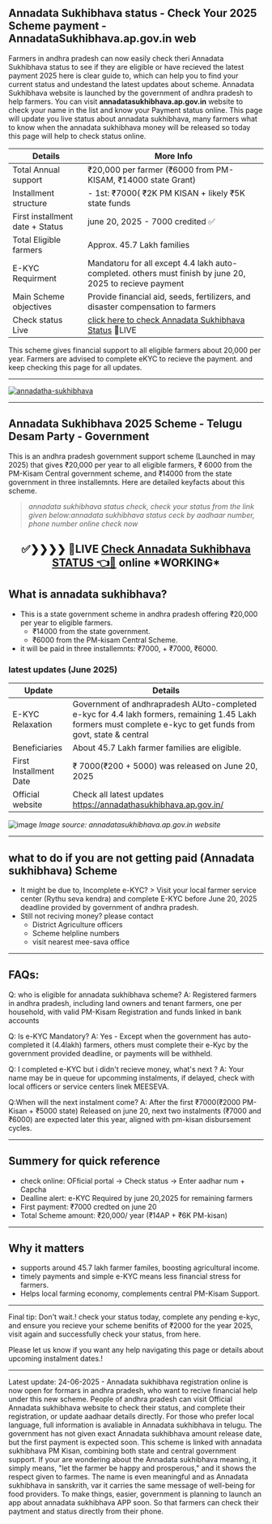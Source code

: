 ## Annadata Sukhibhava status - Check Your 2025 Scheme payment - AnnadataSukhibhava.ap.gov.in web

Farmers in andhra pradesh can now easily check theri Annadata Sukhibhava status to see if they are eligible or have recieved the latest payment 2025
here is clear guide to, which can help you to find your current status and undestand the latest updates about scheme. Annadata Sukhibhava website is launched by the government of andhra pradesh to help farmers. You can visit **annadatasukhibhava.ap.gov.in** website to check your name in the list and know your Payment status online. This page will update you live status about annadata sukhibhava, many farmers what to know when the annadata sukhibhava money will be released so today this page will help to check status online. 

| Details  | More Info |
| -------- | --------- |
| Total Annual support | ₹20,000 per farmer (₹6000 from PM-KISAM, ₹14000 state Grant) |
| Installment structure | - 1st: ₹7000( ₹2K PM KISAN + likely ₹5K state funds |
| First installment date + Status | june 20, 2025 - 7000 credited ✅|
| Total Eligible farmers | Approx. 45.7 Lakh families |
| E-KYC Requirment | Mandatoru for all except 4.4 lakh auto-completed. others must finish by june 20, 2025 to recieve payment |
| Main Scheme objectives | Provide financial aid, seeds, fertilizers, and disaster compensation to farmers |
| Check status Live | [click here to check Annadata Sukhibhava Status](https://www.google.com/url?q=https%3A%2F%2Fwww.dynews.net%2F2025%2F06%2Fannadatha-sukhibhava-scheme-2025-full.html&sa=D&sntz=1&usg=AOvVaw1RA6amWG96DUZuEu03z_4p) 🛑LIVE |

This scheme gives financial support to all eligible farmers about 20,000 per year. Farmers are advised to complete eKYC to recieve the payment. and keep checking this page for all updates.

-----

<a href="#" target="_blank">
  <img src="https://github.com/user-attachments/assets/521e4d65-7da8-4371-bbaf-fbbd7c2c55eb" alt="annadatha-sukhibhava" />
</a>

-----

##  Annadata Sukhibhava 2025 Scheme - Telugu Desam Party - Government 

This is an andhra pradesh government support scheme (Launched in may 2025) that gives ₹20,000 per year to all eligible farmers, ₹ 6000
from the PM-Kisam Central government scheme, and ₹14000 from the state government in three installemnts. Here are detailed keyfacts about 
this scheme.

> *annadata sukhibhava status check, check your status from the link given below:annadata sukhibhava status ceck by aadhaar number, phone number online check now*
<center><h2>✅❯❯❯❯ 🛑LIVE <a href="https://www.google.com/url?q=https%3A%2F%2Fwww.dynews.net%2F2025%2F06%2Fannadatha-sukhibhava-scheme-2025-full.html&sa=D&sntz=1&usg=AOvVaw1RA6amWG96DUZuEu03z_4p">Check Annadata Sukhibhava STATUS 👈🔺</a> online *WORKING* </h2></center>

## What is annadata sukhibhava?

* This is a state government scheme in andhra pradesh offering ₹20,000 per year to eligible farmers.
  - ₹14000 from the state government.
  - ₹6000 from the PM-kisam Central Scheme.
*  it will be paid in three installemnts:  ₹7000, + ₹7000,  ₹6000.

### latest updates (June 2025)

| Update | Details | 
| ------ | ------- |
| E-KYC Relaxation | Government of andhrapradesh AUto-completed e-kyc for 4.4 lakh formers, remaining 1.45 Lakh formers must complete e-kyc to get funds from govt, state & central |
| Beneficiaries | About 45.7 Lakh farmer families are eligible. |
| First Installment Date | ₹ 7000(₹200 + 5000) was released on June 20, 2025 |
| Official website | Check all latest updates https://annadathasukhibhava.ap.gov.in/ |

![image](https://github.com/user-attachments/assets/cb077fb5-5a2d-4ad3-bd26-62e4ed49d154)
*Image source: annadatasukhibhava.ap.gov.in website*

-----
## what to do if you are not getting paid (Annadata sukhibhava) Scheme 
* It might be due to, Incomplete e-KYC? > Visit your local farmer service center (Rythu seva kendra) and complete E-KYC before June 20, 2025 deadline provided by government of andhra pradesh.
* Still not reciving money? please contact
  - District Agriculture officers
  - Scheme helpline numbers
  - visit nearest mee-sava office
-------

## FAQs:

Q: who is eligible for annadata sukhibhava scheme?
A: Registered farmers in andhra pradesh, including land owners and tenant farmers, one per household, with valid PM-Kisam Registration and funds linked in bank accounts

Q: Is e-KYC Mandatory?
A: Yes - Except when the government has auto-completed it (4.4lakh) farmers, others must complete their e-Kyc by the government provided deadline, or payments will be withheld.

Q: I completed e-KYC but i didn't recieve money, what's next ?
A: Your name may be in queue for upcomming instalments, if delayed, check with local officers or service centers linek MEESEVA. 

Q:When will the next instalment come?
A: After the first ₹7000(₹2000 PM-Kisan + ₹5000 state) Released on june 20, next two instalments (₹7000 and ₹6000) are expected later this year, aligned with pm-kisan disbursement cycles.

------

## Summery for quick reference 

* check online: OFficial portal -> Check status -> Enter aadhar num + Capcha
* Dealline alert: e-KYC Required by june 20,2025 for remaining farmers
* First payment: ₹7000 credted on june 20
* Total Scheme amount: ₹20,000/ year (₹14AP + ₹6K PM-kisan)

-----

## Why it matters

* supports around 45.7 lakh farmer familes, boosting agricultural income.
*  timely payments and simple e-KYC means less financial stress for farmers.
* Helps local farming economy, complements central PM-Kisam Support.

---

Final tip: Don't wait.! check your status today, complete any pending e-kyc, and ensure you recieve your scheme benifits of ₹2000 for the year 2025, visit again and successfully check your status, from here.

Please let us know if you want any help navigating this page or details about upcoming instalment dates.!

----

Latest update: 24-06-2025 - Annadata sukhibhava registration online is now open for formars in andhra pradesh, who want to recive financial help under this new scheme. People of andhra pradesh can visit Official Annadata sukhibhava website to check their status, and complete their registration, or update aadhaar details directly. For those who prefer local language, full information is avaliable in Annadata sukhibhava in telugu. The government has not given exact Annadata sukhibhava amount release date, but the first payment is expected soon. This scheme is linked with annadata sukhibhava PM Kisan, combining both state and central government support. If your are wondering about the Annadata sukhibhava meaning, it simply means, "let the farmer be happy and prosperous," and it shows the respect given to farmes. The name is even meaningful and as Annadata sukhibhava in sanskrith, var it carries the same message of well-being for food providers. To make things, easier, government is planning to launch an app about annadata sukhibhava APP soon. So that farmers can check their paytment and status directly from their phone.

<!--

**Here are some ideas to get you started:**

🙋‍♀️ A short introduction - what is your organization all about?
🌈 Contribution guidelines - how can the community get involved?
👩‍💻 Useful resources - where can the community find your docs? Is there anything else the community should know?
🍿 Fun facts - what does your team eat for breakfast?
🧙 Remember, you can do mighty things with the power of [Markdown](https://docs.github.com/github/writing-on-github/getting-started-with-writing-and-formatting-on-github/basic-writing-and-formatting-syntax)
-->
